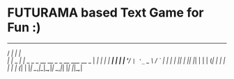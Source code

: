 # FUTURAMA based Text Game for Fun :)

  __       _                                   
 / _|     | |                                  
| |_ _   _| |_ _   _ _ __ __ _ _ __ ___   __ _ 
|  _| | | | __| | | | '__/ _` | '_ ` _ \ / _` |
| | | |_| | |_| |_| | | | (_| | | | | | | (_| |
|_|  \__,_|\__|\__,_|_|  \__,_|_| |_| |_|\__,_|